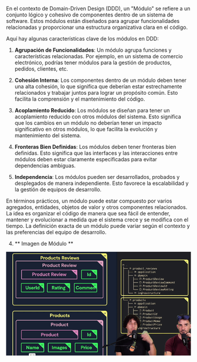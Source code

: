 En el contexto de Domain-Driven Design (DDD), un "Módulo" se refiere a un conjunto lógico y cohesivo de componentes dentro de un sistema de software. Estos módulos están diseñados para agrupar funcionalidades relacionadas y proporcionar una estructura organizativa clara en el código.

Aquí hay algunas características clave de los módulos en DDD:

1. **Agrupación de Funcionalidades**: Un módulo agrupa funciones y características relacionadas. Por ejemplo, en un sistema de comercio electrónico, podrías tener módulos para la gestión de productos, pedidos, clientes, etc.

2. **Cohesión Interna**: Los componentes dentro de un módulo deben tener una alta cohesión, lo que significa que deberían estar estrechamente relacionados y trabajar juntos para lograr un propósito común. Esto facilita la comprensión y el mantenimiento del código.

3. **Acoplamiento Reducido**: Los módulos se diseñan para tener un acoplamiento reducido con otros módulos del sistema. Esto significa que los cambios en un módulo no deberían tener un impacto significativo en otros módulos, lo que facilita la evolución y mantenimiento del sistema.

4. **Fronteras Bien Definidas**: Los módulos deben tener fronteras bien definidas. Esto significa que las interfaces y las interacciones entre módulos deben estar claramente especificadas para evitar dependencias ambiguas.

5. **Independencia**: Los módulos pueden ser desarrollados, probados y desplegados de manera independiente. Esto favorece la escalabilidad y la gestión de equipos de desarrollo.

En términos prácticos, un módulo puede estar compuesto por varios agregados, entidades, objetos de valor y otros componentes relacionados. La idea es organizar el código de manera que sea fácil de entender, mantener y evolucionar a medida que el sistema crece y se modifica con el tiempo. La definición exacta de un módulo puede variar según el contexto y las preferencias del equipo de desarrollo.

4. ** Imagen de Módulo **

 ![Módulo](https://raw.githubusercontent.com/HectorOrlando/documentacion/main/src/img/05-crear-modulos-para-luego-Bounded-Contexts.png)
